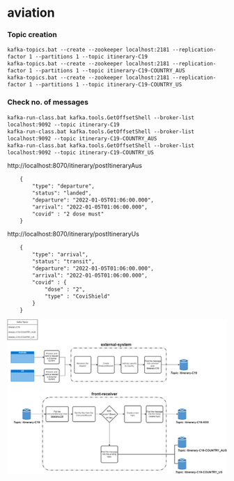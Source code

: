 # aviation

### Topic creation
	kafka-topics.bat --create --zookeeper localhost:2181 --replication-factor 1 --partitions 1 --topic itinerary-C19
	kafka-topics.bat --create --zookeeper localhost:2181 --replication-factor 1 --partitions 1 --topic itinerary-C19-COUNTRY_AUS
	kafka-topics.bat --create --zookeeper localhost:2181 --replication-factor 1 --partitions 1 --topic itinerary-C19-COUNTRY_US

### Check no. of messages
	kafka-run-class.bat kafka.tools.GetOffsetShell --broker-list localhost:9092 --topic itinerary-C19
	kafka-run-class.bat kafka.tools.GetOffsetShell --broker-list localhost:9092 --topic itinerary-C19-COUNTRY_AUS
	kafka-run-class.bat kafka.tools.GetOffsetShell --broker-list localhost:9092 --topic itinerary-C19-COUNTRY_US

http://localhost:8070/itinerary/postItineraryAus

		{
			"type": "departure",
			"status": "landed",
			"departure": "2022-01-05T01:06:00.000",
			"arrival": "2022-01-05T01:06:00.000",
			"covid" : "2 dose must"
		}
    
    
http://localhost:8070/itinerary/postItineraryUs

		{
			"type": "arrival",
			"status": "transit",
			"departure": "2022-01-05T01:06:00.000",
			"arrival": "2022-01-05T01:06:00.000",
			"covid" : {
				"dose" : "2",
				"type" : "CoviShield"
			}
		}


![alt text](https://github.com/Kafka-services/aviation/blob/main/Aviation.jpg)

